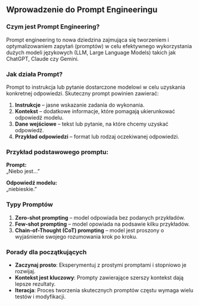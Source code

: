 ## Wprowadzenie do Prompt Engineeringu

### Czym jest Prompt Engineering?

Prompt engineering to nowa dziedzina zajmująca się tworzeniem i optymalizowaniem zapytań (promptów) w celu efektywnego wykorzystania dużych modeli językowych (LLM, Large Language Models) takich jak ChatGPT, Claude czy Gemini. 

### Jak działa Prompt?

Prompt to instrukcja lub pytanie dostarczone modelowi w celu uzyskania konkretnej odpowiedzi. Skuteczny prompt powinien zawierać:
1. **Instrukcje** – jasne wskazanie zadania do wykonania.
2. **Kontekst** – dodatkowe informacje, które pomagają ukierunkować odpowiedź modelu.
3. **Dane wejściowe** – tekst lub pytanie, na które chcemy uzyskać odpowiedź.
4. **Przykład odpowiedzi** – format lub rodzaj oczekiwanej odpowiedzi.

### Przykład podstawowego promptu:
**Prompt:**  
„Niebo jest…”  

**Odpowiedź modelu:**  
„niebieskie.”

### Typy Promptów
1. **Zero-shot prompting** – model odpowiada bez podanych przykładów.
2. **Few-shot prompting** – model opowiada na podsawie kilku przykładów.
3. **Chain-of-Thought (CoT) prompting** – model jest proszony o wyjaśnienie swojego rozumowania krok po kroku.

### Porady dla początkujących
- **Zaczynaj prosto**: Eksperymentuj z prostymi promptami i stopniowo je rozwijaj.
- **Kontekst jest kluczowy**: Prompty zawierające szerszy kontekst dają lepsze rezultaty.
- **Iteracja**: Proces tworzenia skutecznych promptów częstu wymaga wielu testów i modyfikacji.
